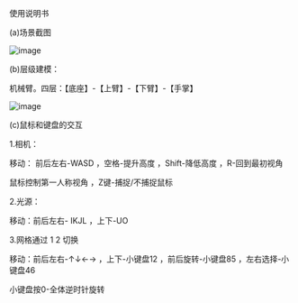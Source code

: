 使用说明书

(a)场景截图

![image](https://github.com/user-attachments/assets/44f6d6b6-f865-4484-b46d-50797f8dc777)

 
(b)层级建模：

机械臂。四层：【底座】-【上臂】-【下臂】-【手掌】

![image](https://github.com/user-attachments/assets/fcce04bf-4a1c-4c6d-92b4-e0cb2964f48d)

 
(c)鼠标和键盘的交互

1.相机：

移动： 前后左右-WASD ，空格-提升高度 ，Shift-降低高度 ，R-回到最初视角 

鼠标控制第一人称视角 ，Z键-捕捉/不捕捉鼠标

2.光源：

移动：前后左右- IKJL ，上下-UO

3.网格通过 1 2 切换

移动：前后左右-↑↓←→  ，上下-小键盘12 ，前后旋转-小键盘85 ，左右选择-小键盘46

小键盘按0-全体逆时针旋转

